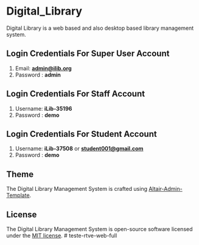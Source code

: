 
# Digital_Library
Digital Library is a web based and also desktop based library management system.

## Login Credentials For Super User Account
1. Email:   <b>admin@ilib.org</b><br>
2. Password :  <b>admin</b> <br>

## Login Credentials For Staff Account
1. Username:   <b>iLib-35196</b><br>
2. Password :  <b>demo</b> <br>

## Login Credentials For Student Account
1. Username:   <b>iLib-37508</b> or <b>student001@gmail.com</b><br>
2. Password :  <b>demo</b> <br>


## Theme

The Digital Library Management System is crafted using [Altair-Admin-Template](https://github.com/Saworieza/Altair-Admin-Template).

## License

The Digital Library Management System is open-source software licensed under the [MIT license](https://opensource.org/licenses/MIT).
#   t e s t e - r t v e - w e b - f u l l  
 